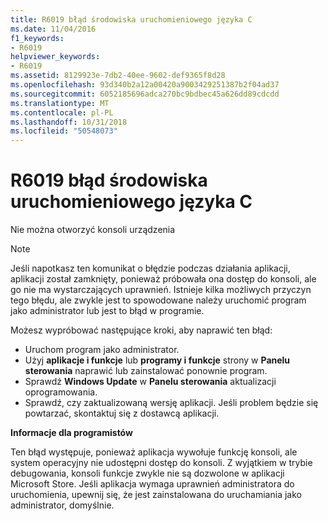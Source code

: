 ```yaml
---
title: R6019 błąd środowiska uruchomieniowego języka C
ms.date: 11/04/2016
f1_keywords:
- R6019
helpviewer_keywords:
- R6019
ms.assetid: 8129923e-7db2-40ee-9602-def9365f8d28
ms.openlocfilehash: 93d340b2a12a00420a9003429251387b2f04ad37
ms.sourcegitcommit: 6052185696adca270bc9bdbec45a626dd89cdcdd
ms.translationtype: MT
ms.contentlocale: pl-PL
ms.lasthandoff: 10/31/2018
ms.locfileid: "50548073"
---
```

# <a name="c-runtime-error-r6019"></a>R6019 błąd środowiska uruchomieniowego języka C

Nie można otworzyć konsoli urządzenia

> [!NOTE]
> Jeśli napotkasz ten komunikat o błędzie podczas działania aplikacji, aplikacji został zamknięty, ponieważ próbowała ona dostęp do konsoli, ale go nie ma wystarczających uprawnień. Istnieje kilka możliwych przyczyn tego błędu, ale zwykle jest to spowodowane należy uruchomić program jako administrator lub jest to błąd w programie.
>
> Możesz wypróbować następujące kroki, aby naprawić ten błąd:
>
> - Uruchom program jako administrator.
> - Użyj **aplikacje i funkcje** lub **programy i funkcje** strony w **Panelu sterowania** naprawić lub zainstalować ponownie program.
> - Sprawdź **Windows Update** w **Panelu sterowania** aktualizacji oprogramowania.
> - Sprawdź, czy zaktualizowaną wersję aplikacji. Jeśli problem będzie się powtarzać, skontaktuj się z dostawcą aplikacji.

**Informacje dla programistów**

Ten błąd występuje, ponieważ aplikacja wywołuje funkcję konsoli, ale system operacyjny nie udostępni dostęp do konsoli. Z wyjątkiem w trybie debugowania, konsoli funkcje zwykle nie są dozwolone w aplikacji Microsoft Store. Jeśli aplikacja wymaga uprawnień administratora do uruchomienia, upewnij się, że jest zainstalowana do uruchamiania jako administrator, domyślnie.